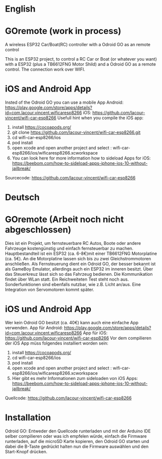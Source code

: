 # English
# GOremote (work in process)
A wireless ESP32 Car/Boat(RC) controller with a Odroid GO as an remote control 

This is an ESP32 project, to control a RC Car or Boat (or whatever you want) with a ESP32 (plus a TB6612FNG Motor Shild) and a Odroid GO as a remote control. The connection work over WIFI.

# iOS and Android App
Insted of the Odroid GO you can use a mobile App
Android: https://play.google.com/store/apps/details?id=com.lacour.vincent.wificaresp8266
iOS: https://github.com/lacour-vincent/wifi-car-esp8266
Usefull hint when you compile the iOS app:
  1. install https://cocoapods.org/
  2. git clone https://github.com/lacour-vincent/wifi-car-esp8266.git
  3. cd wifi-car-esp8266/ios
  4. pod install
  5. open xcode and open another project and select : wifi-car-esp8266/ios/wificaresp8266.xcworkspace
  6. You can look here for more information how to sideload Apps for iOS:
     https://beebom.com/how-to-sideload-apps-iphone-ios-10-without-jailbreak/

Sourcecode: https://github.com/lacour-vincent/wifi-car-esp8266

# Deutsch
# GOremote (Arbeit noch nicht abgeschlossen)
Dies ist ein Projekt, um fernsteuerbare RC Autos, Boote oder andere Fahrzeuge kostengünstig und einfach fernsteuerbar zu machen. Hauptbestandteil ist ein ESP32 (ca. 6-8€)mit einer TB6612FNG Motorplatine (ca. 5€). An die Motorplatine lassen sich bis zu zwei Gleichstrommotoren anschließen. Als Fernsteuerung dient ein Odroid GO, der besser bekannt ist als GameBoy Emulator, allerdings auch ein ESP32 im inneren besitzt. Über das Steuerkreuz lässt sich so das Fahrzeug bedienen. Die Kommunikation findet über WLan statt. Ein Reichweiteten Test steht noch aus. Sonderfunktionen sind ebenfalls nutzbar, wie z.B. Licht an/aus.
Eine Integration von Servomotoren kommt später.

# iOS und Android App
Wer kein Odroid GO besitzt (ca. 40€) kann auch eine einfache App verwenden.
App für Android: https://play.google.com/store/apps/details?id=com.lacour.vincent.wificaresp8266
App für iOS: https://github.com/lacour-vincent/wifi-car-esp8266
Vor dem compilieren der iOS App müss folgendes installiert worden sein:
  1. install https://cocoapods.org/
  2. cd wifi-car-esp8266/ios
  4. pod install
  5. open xcode and open another project and select : wifi-car-esp8266/ios/wificaresp8266.xcworkspace
  6. Hier gibt es mehr Informationen zum sideloaden von iOS Apps:
     https://beebom.com/how-to-sideload-apps-iphone-ios-10-without-jailbreak/

Quellcode: https://github.com/lacour-vincent/wifi-car-esp8266

# Installation
Odroid GO:
Entweder den Quellcode runterladen und mit der Arduino IDE selber compilieren oder was ich empfelen würde, einfach die Firmware runterladen, auf die microSD Karte kopieren, den Odroid GO starten und dabei die B-Taste gedrückt halten nun die Firmware auswählen und den Start-Knopf drücken.
